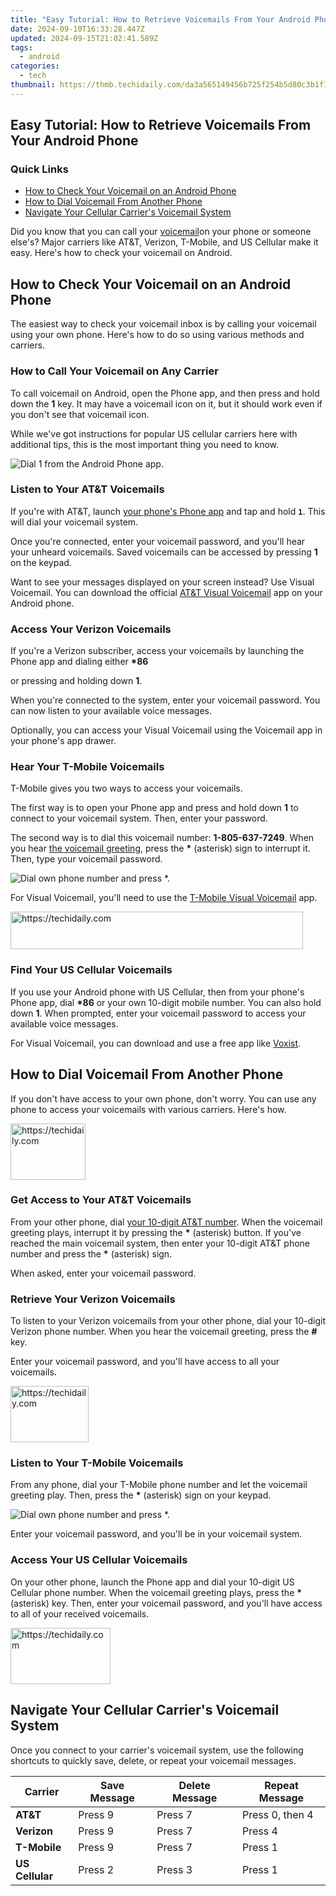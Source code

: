 ```yaml
---
title: "Easy Tutorial: How to Retrieve Voicemails From Your Android Phone"
date: 2024-09-10T16:33:28.447Z
updated: 2024-09-15T21:02:41.589Z
tags:
  - android
categories:
  - tech
thumbnail: https://thmb.techidaily.com/da3a565149456b725f254b5d80c3b1f1c06d74a5fc993d32dbb395957f6fba49.jpg
---
```


## Easy Tutorial: How to Retrieve Voicemails From Your Android Phone

### Quick Links

* [How to Check Your Voicemail on an Android Phone](https://android-location-track.techidaily.com/how-to-check-distance-and-radius-on-google-maps-for-your-samsung-galaxy-f14-5g-drfone-by-drfone-virtual-android/)
* [How to Dial Voicemail From Another Phone](https://vp-tips.techidaily.com/new-2024-approved-the-future-of-drone-control-with-syma-x8c/)
* [Navigate Your Cellular Carrier's Voicemail System](https://win-amazing.techidaily.com/update-your-epson-scanner-essential-driver-software-download-options/)

 Did you know that you can call your [voicemail](https://techidaily.com/how-to-update-apple-iphone-15-plus-without-data-loss-drfone-by-drfone-ios-system-repair-ios-system-repair/)on your phone or someone else's? Major carriers like AT&T, Verizon, T-Mobile, and US Cellular make it easy. Here's how to check your voicemail on Android.

##  How to Check Your Voicemail on an Android Phone

 The easiest way to check your voicemail inbox is by calling your voicemail using your own phone. Here's how to do so using various methods and carriers.

###  How to Call Your Voicemail on Any Carrier

 To call voicemail on Android, open the Phone app, and then press and hold down the **1** key. It may have a voicemail icon on it, but it should work even if you don't see that voicemail icon.

 While we've got instructions for popular US cellular carriers here with additional tips, this is the most important thing you need to know.

![Dial 1 from the Android Phone app.](https://static1.howtogeekimages.com/wordpress/wp-content/uploads/2023/10/screenshot_20231003_095910_phone.jpg) 

###  Listen to Your AT&T Voicemails

 If you're with AT&T, launch [your phone's Phone app](https://screen-mirror.techidaily.com/in-2024-how-to-screen-mirroring-nokia-g42-5g-to-pc-drfone-by-drfone-android/) and tap and hold **`1`**. This will dial your voicemail system. 

 Once you're connected, enter your voicemail password, and you'll hear your unheard voicemails. Saved voicemails can be accessed by pressing **1** on the keypad.

 Want to see your messages displayed on your screen instead? Use Visual Voicemail. You can download the official [AT&T Visual Voicemail](https://www.anrdoezrs.net/links/3607085/type/dlg/sid/UUhtgUeUpU203774/https://play.google.com/store/apps/details?id=com.att.mobile.android.vvm) app on your Android phone.

###  Access Your Verizon Voicemails

 If you're a Verizon subscriber, access your voicemails by launching the Phone app and dialing either **\*86** 

 or pressing and holding down **1**.

 When you're connected to the system, enter your voicemail password. You can now listen to your available voice messages.

 Optionally, you can access your Visual Voicemail using the Voicemail app in your phone's app drawer.

###  Hear Your T-Mobile Voicemails

 T-Mobile gives you two ways to access your voicemails.

 The first way is to open your Phone app and press and hold down **1** to connect to your voicemail system. Then, enter your password.

 The second way is to dial this voicemail number: **1-805-637-7249**. When you hear [the voicemail greeting](https://techidaily.com/how-to-update-apple-iphone-15-plus-without-data-loss-drfone-by-drfone-ios-system-repair-ios-system-repair/), press the **\*** (asterisk) sign to interrupt it. Then, type your voicemail password.

![Dial own phone number and press *.](https://static1.howtogeekimages.com/wordpress/wp-content/uploads/2023/10/2023-10-03_10-04-25.jpg) 

 For Visual Voicemail, you'll need to use the [T-Mobile Visual Voicemail](https://www.anrdoezrs.net/links/3607085/type/dlg/sid/UUhtgUeUpU203774/https://play.google.com/store/apps/details?id=com.tmobile.vvm.application) app.

<!-- affiliate ads begin -->
<a href="https://aligracehair.sjv.io/c/5597632/2135418/19272" target="_top" id="2135418">
  <img src="//a.impactradius-go.com/display-ad/19272-2135418" border="0" alt="https://techidaily.com" width="468" height="60"/>
</a>
<img height="0" width="0" src="https://aligracehair.sjv.io/i/5597632/2135418/19272" style="position:absolute;visibility:hidden;" border="0" />
<!-- affiliate ads end -->

###  Find Your US Cellular Voicemails

 If you use your Android phone with US Cellular, then from your phone's Phone app, dial **\*86** or your own 10-digit mobile number. You can also hold down **1**. When prompted, enter your voicemail password to access your available voice messages.

 For Visual Voicemail, you can download and use a free app like [Voxist](https://www.anrdoezrs.net/links/3607085/type/dlg/sid/UUhtgUeUpU203774/https://play.google.com/store/apps/details?id=com.voxist.vm.android).

##  How to Dial Voicemail From Another Phone

 If you don't have access to your own phone, don't worry. You can use any phone to access your voicemails with various carriers. Here's how.

<!-- affiliate ads begin -->
<a href="https://review-au.sjv.io/c/5597632/2098701/14409" target="_top" id="2098701">
  <img src="//a.impactradius-go.com/display-ad/14409-2098701" border="0" alt="https://techidaily.com" width="120" height="90"/>
</a>
<img height="0" width="0" src="https://review-au.sjv.io/i/5597632/2098701/14409" style="position:absolute;visibility:hidden;" border="0" />
<!-- affiliate ads end -->

###  Get Access to Your AT&T Voicemails

 From your other phone, dial [your 10-digit AT&T number](https://fox-info.techidaily.com/updated-2024-approved-full-facetune-review-the-pathway-to-picture-perfection/). When the voicemail greeting plays, interrupt it by pressing the **\*** (asterisk) button. If you've reached the main voicemail system, then enter your 10-digit AT&T phone number and press the **\*** (asterisk) sign.

 When asked, enter your voicemail password.

###  Retrieve Your Verizon Voicemails

 To listen to your Verizon voicemails from your other phone, dial your 10-digit Verizon phone number. When you hear the voicemail greeting, press the **\#** key.

 Enter your voicemail password, and you'll have access to all your voicemails.

<!-- affiliate ads begin -->
<a href="https://aligracehair.sjv.io/c/5597632/2135395/19272" target="_top" id="2135395">
  <img src="//a.impactradius-go.com/display-ad/19272-2135395" border="0" alt="https://techidaily.com" width="125" height="90"/>
</a>
<img height="0" width="0" src="https://aligracehair.sjv.io/i/5597632/2135395/19272" style="position:absolute;visibility:hidden;" border="0" />
<!-- affiliate ads end -->

###  Listen to Your T-Mobile Voicemails

 From any phone, dial your T-Mobile phone number and let the voicemail greeting play. Then, press the **\*** (asterisk) sign on your keypad.

![Dial own phone number and press *.](https://static1.howtogeekimages.com/wordpress/wp-content/uploads/2023/10/2023-10-03_10-04-25.jpg) 

 Enter your voicemail password, and you'll be in your voicemail system.

###  Access Your US Cellular Voicemails

 On your other phone, launch the Phone app and dial your 10-digit US Cellular phone number. When the voicemail greeting plays, press the **\*** (asterisk) key. Then, enter your voicemail password, and you'll have access to all of your received voicemails.

<!-- affiliate ads begin -->
<a href="https://aligracehair.sjv.io/c/5597632/2135352/19272" target="_top" id="2135352">
  <img src="//a.impactradius-go.com/display-ad/19272-2135352" border="0" alt="https://techidaily.com" width="160" height="90"/>
</a>
<img height="0" width="0" src="https://aligracehair.sjv.io/i/5597632/2135352/19272" style="position:absolute;visibility:hidden;" border="0" />
<!-- affiliate ads end -->

##  Navigate Your Cellular Carrier's Voicemail System

 Once you connect to your carrier's voicemail system, use the following shortcuts to quickly save, delete, or repeat your voicemail messages.

| **Carrier**     | **Save Message** | **Delete Message** | **Repeat Message** |
| --------------- | ---------------- | ------------------ | ------------------ |
| **AT&T**        | Press 9          | Press 7            | Press 0, then 4    |
| **Verizon**     | Press 9          | Press 7            | Press 4            |
| **T-Mobile**    | Press 9          | Press 7            | Press 1            |
| **US Cellular** | Press 2          | Press 3            | Press 1            |

<ins class="adsbygoogle"
     style="display:block"
     data-ad-format="autorelaxed"
     data-ad-client="ca-pub-7571918770474297"
     data-ad-slot="1223367746"></ins>

<ins class="adsbygoogle"
     style="display:block"
     data-ad-client="ca-pub-7571918770474297"
     data-ad-slot="8358498916"
     data-ad-format="auto"
     data-full-width-responsive="true"></ins>




